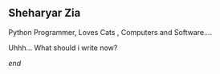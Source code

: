 ## Sheharyar Zia
Python Programmer, Loves Cats , Computers and Software....

Uhhh... What should i write now?

*end*
